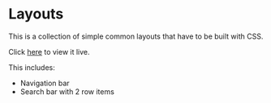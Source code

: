 # Layouts

This is a collection of simple common layouts that have to be built with CSS.

Click [here](https://www.google.com) to view it live.

This includes:
- Navigation bar
- Search bar with 2 row items

